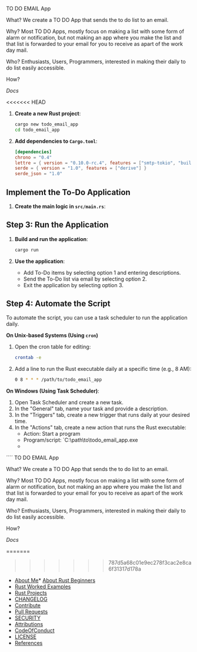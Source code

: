 TO DO EMAIL App

What?
We create a TO DO App that sends the to do list to an email.

Why?
Most TO DO Apps, mostly focus on making a list with some form of alarm or notification, but not making an app where you make the list and that list is forwarded to your email for you to receive as apart of the work day mail.

Who?
Enthusiasts, Users, Programmers, interested in making their daily to do list easily accessible.

How? 

_Docs_

<<<<<<< HEAD
1. **Create a new Rust project**:
   ```sh
   cargo new todo_email_app
   cd todo_email_app
   ```

2. **Add dependencies to `Cargo.toml`**:
   ```toml
   [dependencies]
   chrono = "0.4"
   lettre = { version = "0.10.0-rc.4", features = ["smtp-tokio", "builder"] }
   serde = { version = "1.0", features = ["derive"] }
   serde_json = "1.0"
   ```

## Implement the To-Do Application

1. **Create the main logic in `src/main.rs`**:

## Step 3: Run the Application

1. **Build and run the application**:
   ```sh
   cargo run
   ```

2. **Use the application**:
   - Add To-Do items by selecting option 1 and entering descriptions.
   - Send the To-Do list via email by selecting option 2.
   - Exit the application by selecting option 3.

## Step 4: Automate the Script

To automate the script, you can use a task scheduler to run the application daily.

**On Unix-based Systems (Using `cron`)**

1. Open the cron table for editing:
   ```sh
   crontab -e
   ```

2. Add a line to run the Rust executable daily at a specific time (e.g., 8 AM):
   ```sh
   0 8 * * * /path/to/todo_email_app
   ```

**On Windows (Using Task Scheduler)**:

1. Open Task Scheduler and create a new task.
2. In the "General" tab, name your task and provide a description.
3. In the "Triggers" tab, create a new trigger that runs daily at your desired time.
4. In the "Actions" tab, create a new action that runs the Rust executable:
   - Action: Start a program
   - Program/script: `C:\path\to\todo_email_app.exe
   - 
 ´´´´
TO DO EMAIL App

What?
We create a TO DO App that sends the to do list to an email.

Why?
Most TO DO Apps, mostly focus on making a list with some form of alarm or notification, but not making an app where you make the list and that list is forwarded to your email for you to receive as apart of the work day mail.

Who?
Enthusiasts, Users, Programmers, interested in making their daily to do list easily accessible.

How? 

_Docs_

=======
>>>>>>> 787d5a68c01e9ec278f3cac2e8ca6f31317d178a
* [About Me](https://github.com/josephkb87)* [About Rust Beginners](../docs/README.md)
* [Rust Worked Examples](https://github.com/josephkb87/Beginners/tree/main/RustWorkedExamples/README.md)
* [Rust Projects](https://github.com/josephkb87/RustBeginners/tree/main/Projects/README.md)
* [CHANGELOG](../docs/CHANGELOG.md) 
* [Contribute](../docs/CONTRIBUTING.md)
* [Pull Requests](../docs/blob/PRs.md)  
* [SECURITY](../docs/SECURITY.md) 
* [Attributions](..docs/Attributions.md) 
* [CodeOfConduct](../docs/CodeOfConduct.md) 
* [LICENSE](../LICENSE.md)
* [References](../docs/References.md)